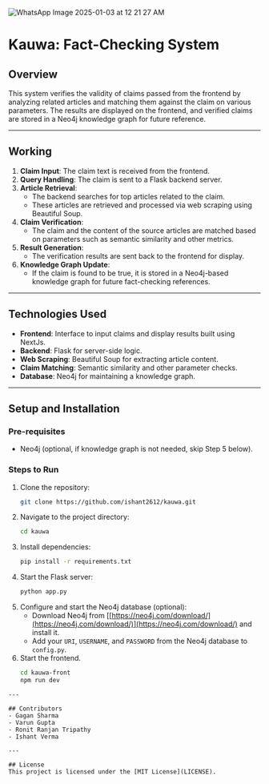![WhatsApp Image 2025-01-03 at 12 21 27 AM](https://github.com/user-attachments/assets/e1320a1e-9dc8-44f7-b07a-9985cee5c2df)

# Kauwa: Fact-Checking System

## Overview

This system verifies the validity of claims passed from the frontend by analyzing related articles and matching them against the claim on various parameters. The results are displayed on the frontend, and verified claims are stored in a Neo4j knowledge graph for future reference.

---

## Working

1. **Claim Input**: The claim text is received from the frontend.
2. **Query Handling**: The claim is sent to a Flask backend server.
3. **Article Retrieval**:
   - The backend searches for top articles related to the claim.
   - These articles are retrieved and processed via web scraping using Beautiful Soup.
4. **Claim Verification**:
   - The claim and the content of the source articles are matched based on parameters such as semantic similarity and other metrics.
5. **Result Generation**:
   - The verification results are sent back to the frontend for display.
6. **Knowledge Graph Update**:
   - If the claim is found to be true, it is stored in a Neo4j-based knowledge graph for future fact-checking references.

---

## Technologies Used

- **Frontend**: Interface to input claims and display results built using NextJs.
- **Backend**: Flask for server-side logic.
- **Web Scraping**: Beautiful Soup for extracting article content.
- **Claim Matching**: Semantic similarity and other parameter checks.
- **Database**: Neo4j for maintaining a knowledge graph.

---

## Setup and Installation

### Pre-requisites

- Neo4j (optional, if knowledge graph is not needed, skip Step 5 below).

### Steps to Run

1. Clone the repository:
   ```bash
   git clone https://github.com/ishant2612/kauwa.git
   ```
2. Navigate to the project directory:
   ```bash
   cd kauwa
   ```
3. Install dependencies:
   ```bash
   pip install -r requirements.txt
   ```
4. Start the Flask server:
   ```bash
   python app.py
   ```
5. Configure and start the Neo4j database (optional):
   - Download Neo4j from [[https://neo4j.com/download/](https://neo4j.com/download/)](https://neo4j.com/download/) and install it.
   - Add your `URI`, `USERNAME`, and `PASSWORD` from the Neo4j database to `config.py`.
6. Start the frontend.
   ```bash
   cd kauwa-front
   npm run dev
   ```

```
---

## Contributors
- Gagan Sharma
- Varun Gupta
- Ronit Ranjan Tripathy
- Ishant Verma

---

## License
This project is licensed under the [MIT License](LICENSE).

```
